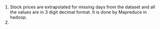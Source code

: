 1. Stock prices are extrapolated for missing days from the dataset and all the values are in 3 digit decimal format. It is done by Mapreduce in hadoop.
2. 
